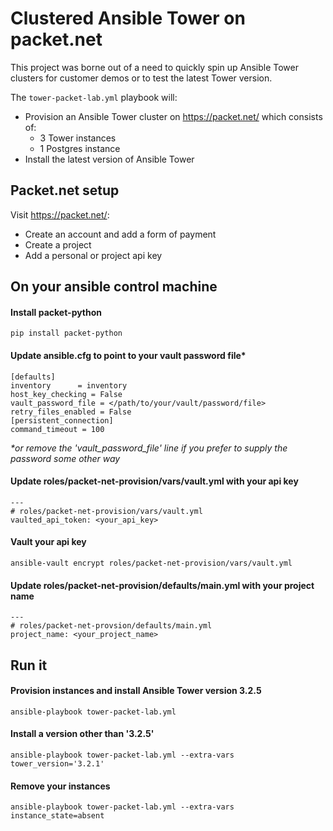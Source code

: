 # Clustered Ansible Tower on packet.net
This project was borne out of a need to quickly spin up Ansible Tower clusters for customer demos or to test the latest Tower version.

The `tower-packet-lab.yml` playbook will:
- Provision an Ansible Tower cluster on https://packet.net/ which consists of:
	 - 3 Tower instances
	 - 1 Postgres instance
 - Install the latest version of Ansible Tower

## Packet.net setup
  Visit https://packet.net/:
  - Create an account and add a form of payment
  - Create a project
   - Add a personal or project api key


##  On your ansible control machine
#### Install packet-python
```pip install packet-python```

#### Update ansible.cfg to point to your vault password file*
```
[defaults]
inventory      = inventory
host_key_checking = False
vault_password_file = </path/to/your/vault/password/file>
retry_files_enabled = False
[persistent_connection]
command_timeout = 100
```
_*or remove the 'vault_password_file' line if you prefer to supply the password some other way_

#### Update roles/packet-net-provision/vars/vault.yml with your api key
```
---
# roles/packet-net-provision/vars/vault.yml
vaulted_api_token: <your_api_key>
```

#### Vault your api key
```ansible-vault encrypt roles/packet-net-provision/vars/vault.yml```

#### Update roles/packet-net-provision/defaults/main.yml with your project name
```
---
# roles/packet-net-provsion/defaults/main.yml
project_name: <your_project_name>
```

## Run it
#### Provision instances and install Ansible Tower version 3.2.5
```ansible-playbook tower-packet-lab.yml```


#### Install a version other than '3.2.5'
```ansible-playbook tower-packet-lab.yml --extra-vars tower_version='3.2.1'```

#### Remove your instances
```ansible-playbook tower-packet-lab.yml --extra-vars instance_state=absent```
